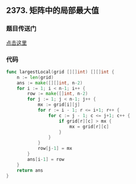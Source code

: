 ## 2373. 矩阵中的局部最大值

### 题目传送门

[点击这里](https://leetcode.cn/problems/largest-local-values-in-a-matrix/)

### 代码

```go
func largestLocal(grid [][]int) [][]int {
    n := len(grid)
    ans := make([][]int, n-2)
    for i := 1; i < n-1; i++ {
        row := make([]int, n-2)
        for j := 1; j < n-1; j++ {
            mx := grid[i][j]
            for r := i - 1; r <= i+1; r++ {
                for c := j - 1; c <= j+1; c++ {
                    if grid[r][c] > mx {
                        mx = grid[r][c]
                    }
                }
            }
            row[j-1] = mx
        }
        ans[i-1] = row
    }
    return ans
}
```